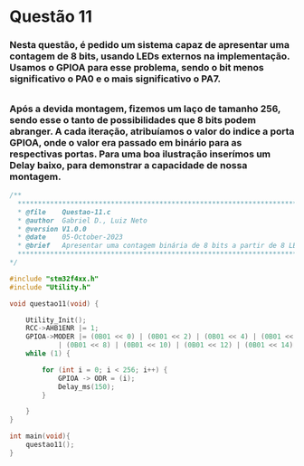 # Questão 11

### Nesta questão, é pedido um sistema capaz de apresentar uma contagem de 8 bits, usando LEDs externos na implementação. Usamos o GPIOA para esse problema, sendo o bit menos significativo o PA0 e o mais significativo o PA7.
######
### Após a devida montagem, fizemos um laço de tamanho 256, sendo esse o tanto de possibilidades que 8 bits podem abranger. A cada iteração, atribuíamos o valor do indice a porta GPIOA, onde o valor era passado em binário para as respectivas portas. Para uma boa ilustração inserímos um Delay baixo, para demonstrar a capacidade de nossa montagem. 

```C
/**
  ******************************************************************************
  * @file    Questao-11.c
  * @author  Gabriel D., Luiz Neto
  * @version V1.0.0
  * @date    05-October-2023
  * @brief   Apresentar uma contagem binária de 8 bits a partir de 8 LEDs externos.
  ******************************************************************************
*/

#include "stm32f4xx.h"
#include "Utility.h"

void questao11(void) {

	Utility_Init();
	RCC->AHB1ENR |= 1;
	GPIOA->MODER |= (0B01 << 0) | (0B01 << 2) | (0B01 << 4) | (0B01 << 6)
			| (0B01 << 8) | (0B01 << 10) | (0B01 << 12) | (0B01 << 14);
	while (1) {

		for (int i = 0; i < 256; i++) {
			GPIOA -> ODR = (i);
			Delay_ms(150);
		}

	}
}

int main(void){
    questao11();
}
```
